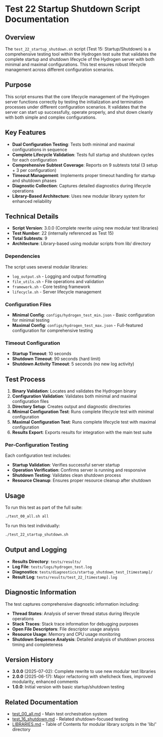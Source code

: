 # Test 22 Startup Shutdown Script Documentation

## Overview

The `test_22_startup_shutdown.sh` script (Test 15: Startup/Shutdown) is a comprehensive testing tool within the Hydrogen test suite that validates the complete startup and shutdown lifecycle of the Hydrogen server with both minimal and maximal configurations. This test ensures robust lifecycle management across different configuration scenarios.

## Purpose

This script ensures that the core lifecycle management of the Hydrogen server functions correctly by testing the initialization and termination processes under different configuration scenarios. It validates that the server can start up successfully, operate properly, and shut down cleanly with both simple and complex configurations.

## Key Features

- **Dual Configuration Testing**: Tests both minimal and maximal configurations in sequence
- **Complete Lifecycle Validation**: Tests full startup and shutdown cycles for each configuration
- **Comprehensive Subtest Coverage**: Reports on 9 subtests total (3 setup + 3 per configuration)
- **Timeout Management**: Implements proper timeout handling for startup and shutdown phases
- **Diagnostic Collection**: Captures detailed diagnostics during lifecycle operations
- **Library-Based Architecture**: Uses new modular library system for enhanced reliability

## Technical Details

- **Script Version**: 3.0.0 (Complete rewrite using new modular test libraries)
- **Test Number**: 22 (internally referenced as Test 15)
- **Total Subtests**: 9
- **Architecture**: Library-based using modular scripts from lib/ directory

### Dependencies

The script uses several modular libraries:

- `log_output.sh` - Logging and output formatting
- `file_utils.sh` - File operations and validation
- `framework.sh` - Core testing framework
- `lifecycle.sh` - Server lifecycle management

### Configuration Files

- **Minimal Config**: `configs/hydrogen_test_min.json` - Basic configuration for minimal testing
- **Maximal Config**: `configs/hydrogen_test_max.json` - Full-featured configuration for comprehensive testing

### Timeout Configuration

- **Startup Timeout**: 10 seconds
- **Shutdown Timeout**: 90 seconds (hard limit)
- **Shutdown Activity Timeout**: 5 seconds (no new log activity)

## Test Process

1. **Binary Validation**: Locates and validates the Hydrogen binary
2. **Configuration Validation**: Validates both minimal and maximal configuration files
3. **Directory Setup**: Creates output and diagnostic directories
4. **Minimal Configuration Test**: Runs complete lifecycle test with minimal configuration
5. **Maximal Configuration Test**: Runs complete lifecycle test with maximal configuration
6. **Results Export**: Exports results for integration with the main test suite

### Per-Configuration Testing

Each configuration test includes:

- **Startup Validation**: Verifies successful server startup
- **Operation Verification**: Confirms server is running and responsive
- **Shutdown Testing**: Validates clean shutdown process
- **Resource Cleanup**: Ensures proper resource cleanup after shutdown

## Usage

To run this test as part of the full suite:

```bash
./test_00_all.sh all
```

To run this test individually:

```bash
./test_22_startup_shutdown.sh
```

## Output and Logging

- **Results Directory**: `tests/results/`
- **Log File**: `tests/logs/hydrogen_test.log`
- **Diagnostics**: `tests/diagnostics/startup_shutdown_test_[timestamp]/`
- **Result Log**: `tests/results/test_22_[timestamp].log`

## Diagnostic Information

The test captures comprehensive diagnostic information including:

- **Thread States**: Analysis of server thread status during lifecycle operations
- **Stack Traces**: Stack trace information for debugging purposes
- **Open File Descriptors**: File descriptor usage analysis
- **Resource Usage**: Memory and CPU usage monitoring
- **Shutdown Sequence Analysis**: Detailed analysis of shutdown process timing and completeness

## Version History

- **3.0.0** (2025-07-02): Complete rewrite to use new modular test libraries
- **2.0.0** (2025-06-17): Major refactoring with shellcheck fixes, improved modularity, enhanced comments
- **1.0.0**: Initial version with basic startup/shutdown testing

## Related Documentation

- [test_00_all.md](test_00_all.md) - Main test orchestration system
- [test_16_shutdown.md](test_16_shutdown.md) - Related shutdown-focused testing
- [LIBRARIES.md](LIBRARIES.md) - Table of Contents for modular library scripts in the 'lib/' directory

